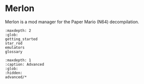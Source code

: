 # Merlon

Merlon is a mod manager for the Paper Mario (N64) decompilation.

```{toctree}
:maxdepth: 2
:glob:
getting_started
star_rod
emulators
glossary
```

```{toctree}
:maxdepth: 1
:caption: Advanced
:glob:
:hidden:
advanced/*
```
